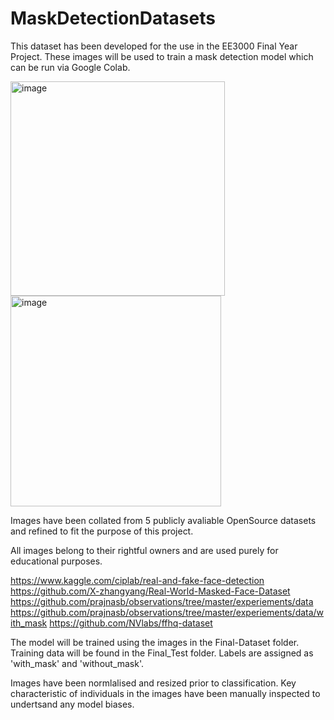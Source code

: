 # MaskDetectionDatasets
This dataset has been developed for the use in the EE3000 Final Year Project. These images will be used to train a mask detection model which can be run via Google Colab. 

<img width="343" alt="image" src="https://user-images.githubusercontent.com/77861546/118495444-1a68ae00-b71b-11eb-932a-7169b2c3119a.png">

<img width="337" alt="image" src="https://user-images.githubusercontent.com/77861546/118495502-26547000-b71b-11eb-80a2-4f3fa1774257.png">

Images have been collated from 5 publicly avaliable OpenSource datasets and refined to fit the purpose of this project. 

All images belong to their rightful owners and are used purely for educational purposes. 



https://www.kaggle.com/ciplab/real-and-fake-face-detection
https://github.com/X-zhangyang/Real-World-Masked-Face-Dataset
https://github.com/prajnasb/observations/tree/master/experiements/data 
https://github.com/prajnasb/observations/tree/master/experiements/data/with_mask
https://github.com/NVlabs/ffhq-dataset


The model will be trained using the images in the Final-Dataset folder. Training data will be found in the Final_Test folder. Labels are assigned as 'with_mask' and 'without_mask'.

Images have been normlalised and resized prior to classification. Key characteristic of individuals in the images have been manually inspected to undertsand any model biases.

